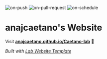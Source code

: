
  ![on-push](../../actions/workflows/on-push.yaml/badge.svg)
  ![on-pull-request](../../actions/workflows/on-pull-request.yaml/badge.svg)
  ![on-schedule](../../actions/workflows/on-schedule.yaml/badge.svg)

  # anajcaetano's Website

  Visit **[anajcaetano.github.io/Caetano-lab](https://anajcaetano.github.io/Caetano-lab)** 🚀

  _Built with [Lab Website Template](https://greene-lab.gitbook.io/lab-website-template-docs)_

